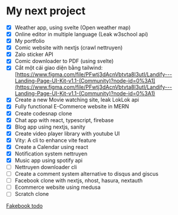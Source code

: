 # My next project

- [x]  Weather app, using svelte (Open weather map)
- [x]  Online editor in multiple language (Leak w3school api)
- [x]  My portfolio
- [x]  Comic website with nextjs (crawl nettruyen)
- [x]  Zalo sticker API
- [x]  Comic downloader to PDF (using svelte)
- [x]  Cắt một cái giao diện bằng tailwind: [https://www.figma.com/file/PFwtj3dAcnVbtvta8l3utI/Landify---Landing-Page-UI-Kit-v1.1-(Community)?node-id=0%3A1](https://www.figma.com/file/PFwtj3dAcnVbtvta8l3utI/Landify---Landing-Page-UI-Kit-v1.1-(Community)?node-id=0%3A1)
- [x]  Create a new Movie watching site, leak LokLok api
- [x]  Fully functional E-Commerce website in MERN
- [x]  Create codesnap clone
- [x]  Chat app with react, typescript, firebase
- [x]  Blog app using nextjs, sanity
- [x]  Create video player library with youtube UI
- [x]  Vity: A cli to enhance vite feature
- [x]  Create a Calendar using react
- [x]  Notification system nettruyen
- [x]  Music app using spotify api
- [ ]  Nettruyen downloader cli
- [ ]  Create a comment system alternative to disqus and giscus
- [ ]  Facebook clone with nextjs, nhost, hasura, nextauth
- [ ]  Ecommerce website using medusa
- [ ]  Scratch clone

[Fakebook todo](My%20next%20project%20585e693c56104c3486372764320b9f16/Fakebook%20todo%20574c0dc3e08c486f869e3f8bf7c7a78c.md)